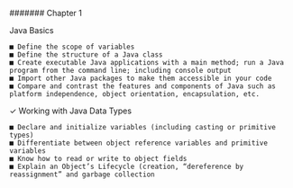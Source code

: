 ####### Chapter 1

Java Basics

	■ Define the scope of variables
	■ Define the structure of a Java class
	■ Create executable Java applications with a main method; run a Java program from the command line; including console output
	■ Import other Java packages to make them accessible in your code
	■ Compare and contrast the features and components of Java such as platform independence, object orientation, encapsulation, etc.
	
✓ Working with Java Data Types

	■ Declare and initialize variables (including casting or primitive types)
	■ Differentiate between object reference variables and primitive variables
	■ Know how to read or write to object fields
	■ Explain an Object’s Lifecycle (creation, “dereference by reassignment” and garbage collection

